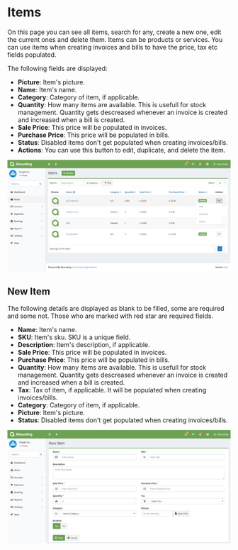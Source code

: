 Items
=====

On this page you can see all items, search for any, create a new one, edit the current ones and delete them. Items can be products or services. You can use items when creating invoices and bills to have the price, tax etc fields populated.

The following fields are displayed:

- **Picture**: Item's picture.
- **Name**: Item's name.
- **Category**: Category of item, if applicable.
- **Quantity**: How many items are available. This is usefull for stock management. Quantity gets descreased whenever an invoice is created and increased when a bill is created.
- **Sale Price**: This price will be populated in invoices.
- **Purchase Price**: This price will be populated in bills.
- **Status**: Disabled items don't get populated when creating invoices/bills.
- **Actions**: You can use this button to edit, duplicate, and delete the item.

![items list](_images/items_list.png)

## New Item

The following details are displayed as blank to be filled, some are required and some not. Those who are marked with red star are required fields.

- **Name**: Item's name.
- **SKU**: Item's sku. SKU is a unique field.
- **Description**: Item's description, if applicable.
- **Sale Price**: This price will be populated in invoices.
- **Purchase Price**: This price will be populated in bills.
- **Quantity**: How many items are available. This is usefull for stock management. Quantity gets descreased whenever an invoice is created and increased when a bill is created.
- **Tax**: Tax of item, if applicable. It will be populated when creating invoices/bills.
- **Category**: Category of item, if applicable.
- **Picture**: Item's picture.
- **Status**: Disabled items don't get populated when creating invoices/bills.

![items form](_images/items_form.png)
